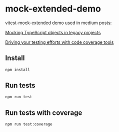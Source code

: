 # mock-extended-demo

vitest-mock-extended demo used in medium posts:

[Mocking TypeScript objects in legacy projects](https://medium.com/@gualison/mocking-typescript-objects-in-legacy-projects-773b38b9b4f7)

[Driving your testing efforts with code coverage tools](https://itnext.io/driving-your-testing-efforts-with-code-coverage-tools-616eadc7c2ca)

## Install

```bash
npm install
```

## Run tests

```bash
npm run test
```

## Run tests with coverage

```bash
npm run test:coverage
```
